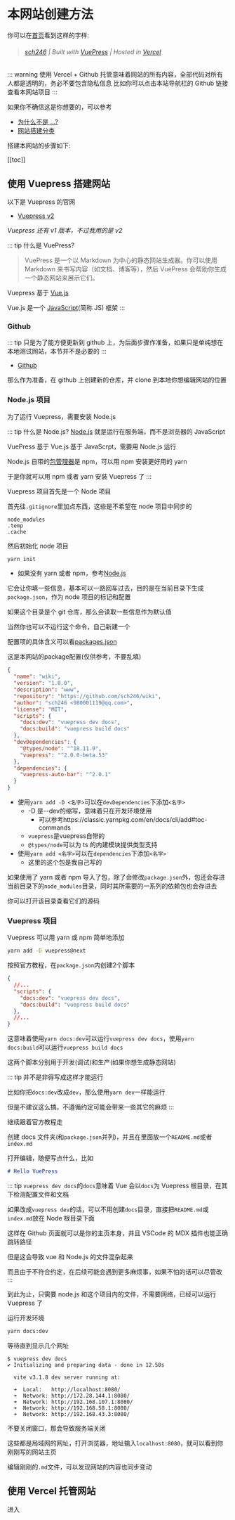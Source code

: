 # 本网站创建方法

你可以在[首页](/)看到这样的字样:

> ###### [sch246](/index/3-who.md) | Built with [VuePress](https://v2.vuepress.vuejs.org/zh/) | Hosted in [Vercel](https://vercel.com)

::: warning 使用 Vercel + Github 托管意味着网站的所有内容，全部代码对所有人都是透明的，务必不要包含隐私信息
比如你可以点击本站导航栏的 Github 链接查看本网站项目
:::

如果你不确信这是你想要的，可以参考

- [为什么不是 ...?](https://v2.vuepress.vuejs.org/zh/guide/#%E4%B8%BA%E4%BB%80%E4%B9%88%E4%B8%8D%E6%98%AF)
- [网站搭建分类](/1-code/4-web/0-web.md)

搭建本网站的步骤如下:

[[toc]]

## 使用 Vuepress 搭建网站

以下是 Vuepress 的官网

- [Vuepress v2](https://v2.vuepress.vuejs.org/zh/)

*Vuepress 还有 v1 版本，不过我用的是 v2*

::: tip 什么是 VuePress?
> VuePress 是一个以 Markdown 为中心的静态网站生成器。你可以使用 Markdown 来书写内容（如文档、博客等），然后 VuePress 会帮助你生成一个静态网站来展示它们。

Vuepress 基于 [Vue.js](/1-code/4-web/3-frame/1-vue.md)

Vue.js 是一个 [JavaScript](/1-code/4-web/0-base/2-js.md)(简称 JS) 框架
:::

### Github

::: tip
只是为了能方便更新到 github 上，为后面步骤作准备，如果只是单纯想在本地测试网站，本节并不是必要的
:::

- [Github](/1-code/0-base/github.md)

那么作为准备，在 github 上创建新的仓库，并 clone 到本地你想编辑网站的位置



### Node.js 项目

为了运行 Vuepress，需要安装 Node.js

::: tip 什么是 Node.js?
[Node.js](/1-code/4-web/1-node.md) 就是运行在服务端，而不是浏览器的 JavaScript

VuePress 基于 Vue.js 基于 JavaScrpt，需要用 Node.js 运行

Node.js 自带的[包管理器](https://linux.cn/article-12713-1.html)是 npm，可以用 npm 安装更好用的 yarn

于是你就可以用 npm 或者 yarn 安装 Vuepress 了
:::

Vuepress 项目首先是一个 Node 项目

首先往`.gitignore`里加点东西，这些是不希望在 node 项目中同步的

```
node_modules
.temp
.cache
```

然后初始化 node 项目

```sh
yarn init
```

- 如果没有 yarn 或者 npm，参考[Node.js](/1-code/4-web/1-node.md)

它会让你填一些信息，基本可以一路回车过去，目的是在当前目录下生成`package.json`，作为 node 项目的标记和配置

如果这个目录是个 git 仓库，那么会读取一些信息作为默认值

当然你也可以不运行这个命令，自己新建一个

配置项的具体含义可以看[packages.json](/1-code/4-web/1-node.md#packages.json)

这是本网站的package配置(仅供参考，不要乱填)

```json
{
  "name": "wiki",
  "version": "1.0.0",
  "description": "www",
  "repository": "https://github.com/sch246/wiki",
  "author": "sch246 <980001119@qq.com>",
  "license": "MIT",
  "scripts": {
    "docs:dev": "vuepress dev docs",
    "docs:build": "vuepress build docs"
  },
  "devDependencies": {
    "@types/node": "^18.11.9",
    "vuepress": "^2.0.0-beta.53"
  },
  "dependencies": {
    "vuepress-auto-bar": "^2.0.1"
  }
}
```

- 使用`yarn add -D <名字>`可以在`devDependencies`下添加`<名字>`
    - -D 是--dev的缩写，意味着只在开发环境使用
        - 可以参考https://classic.yarnpkg.com/en/docs/cli/add#toc-commands
    - `vuepress`是vuepress自带的
    - `@types/node`可以为 ts 的内建模块提供类型支持
- 使用`yarn add <名字>`可以在`dependencies`下添加`<名字>`
    - 这里的这个包是我自己写的

如果使用了 yarn 或者 npm 导入了包，除了会修改`package.json`外，包还会存进当前目录下的`node_modules`目录，同时其所需要的一系列的依赖包也会存进去

你可以打开该目录查看它们的源码

### Vuepress 项目

Vuepress 可以用 yarn 或 npm 简单地添加

```sh
yarn add -D vuepress@next
```

按照官方教程，在`package.json`内创建2个脚本

```json
{
  //...
  "scripts": {
    "docs:dev": "vuepress dev docs",
    "docs:build": "vuepress build docs"
  },
  //...
}
```

这意味着使用`yarn docs:dev`可以运行`vuepress dev docs`，使用`yarn docs:build`可以运行`vuepress build docs`

这两个脚本分别用于开发(调试)和生产(如果你想生成静态网站)

::: tip
并不是非得写成这样才能运行

比如你把`docs:dev`改成`dev`，那么使用`yarn dev`一样能运行

但是不建议这么搞，不遵循约定可能会带来一些其它的麻烦
:::

继续跟着官方教程走

创建 docs 文件夹(和`package.json`并列)，并且在里面放一个`README.md`或者`index.md`

打开编辑，随便写点什么，比如

```md
# Hello VuePress
```

::: tip
`vuepress dev docs`的`docs`意味着 Vue 会以`docs`为 Vuepress 根目录，在其下检测配置文件和文档

如果改成`vuepress dev`的话，可以不用创建`docs`目录，直接把`README.md`或`index.md`放在 Node 根目录下面

这样在 Github 页面就可以是你的主页本身，并且 VSCode 的 MDX 插件也能正确跳转路径

但是这会导致 vue 和 Node.js 的文件混杂起来

而且由于不符合约定，在后续可能会遇到更多麻烦事，如果不怕的话可以尽管改
:::

到此为止，只需要 node.js 和这个项目内的文件，不需要网络，已经可以运行 Vuepress 了

运行开发环境

```sh
yarn docs:dev
```

等待直到显示几个网址

```
$ vuepress dev docs
✔ Initializing and preparing data - done in 12.50s

  vite v3.1.8 dev server running at:

  ➜  Local:   http://localhost:8080/
  ➜  Network: http://172.28.144.1:8080/
  ➜  Network: http://192.168.107.1:8080/
  ➜  Network: http://192.168.58.1:8080/
  ➜  Network: http://192.168.43.3:8080/
```

不要关闭窗口，那会导致服务端关闭

这些都是局域网的网址，打开浏览器，地址输入`localhost:8080`，就可以看到你刚刚写的网站主页

编辑刚刚的`.md`文件，可以发现网站的内容也同步变动

## 使用 Vercel 托管网站

进入
